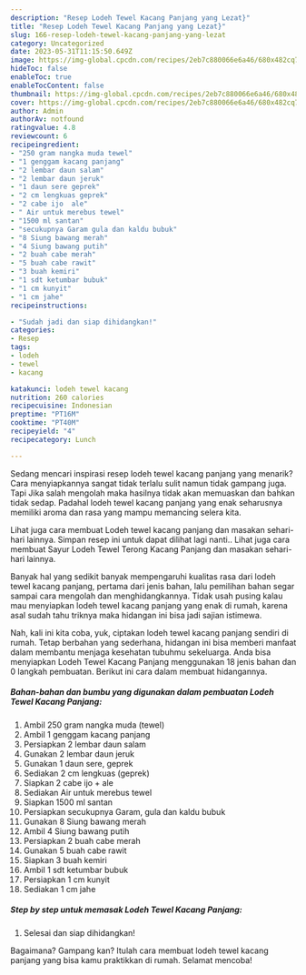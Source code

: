 ```yaml
---
description: "Resep Lodeh Tewel Kacang Panjang yang Lezat}"
title: "Resep Lodeh Tewel Kacang Panjang yang Lezat}"
slug: 166-resep-lodeh-tewel-kacang-panjang-yang-lezat
category: Uncategorized
date: 2023-05-31T11:15:50.649Z
image: https://img-global.cpcdn.com/recipes/2eb7c880066e6a46/680x482cq70/lodeh-tewel-kacang-panjang-foto-resep-utama.jpg
hideToc: false
enableToc: true
enableTocContent: false
thumbnail: https://img-global.cpcdn.com/recipes/2eb7c880066e6a46/680x482cq70/lodeh-tewel-kacang-panjang-foto-resep-utama.jpg
cover: https://img-global.cpcdn.com/recipes/2eb7c880066e6a46/680x482cq70/lodeh-tewel-kacang-panjang-foto-resep-utama.jpg
author: Admin
authorAv: notfound
ratingvalue: 4.8
reviewcount: 6
recipeingredient:
- "250 gram nangka muda tewel"
- "1 genggam kacang panjang"
- "2 lembar daun salam"
- "2 lembar daun jeruk"
- "1 daun sere geprek"
- "2 cm lengkuas geprek"
- "2 cabe ijo  ale"
- " Air untuk merebus tewel"
- "1500 ml santan"
- "secukupnya Garam gula dan kaldu bubuk"
- "8 Siung bawang merah"
- "4 Siung bawang putih"
- "2 buah cabe merah"
- "5 buah cabe rawit"
- "3 buah kemiri"
- "1 sdt ketumbar bubuk"
- "1 cm kunyit"
- "1 cm jahe"
recipeinstructions:

- "Sudah jadi dan siap dihidangkan!"
categories:
- Resep
tags:
- lodeh
- tewel
- kacang

katakunci: lodeh tewel kacang 
nutrition: 260 calories
recipecuisine: Indonesian
preptime: "PT16M"
cooktime: "PT40M"
recipeyield: "4"
recipecategory: Lunch

---
```



Sedang mencari inspirasi resep lodeh tewel kacang panjang yang menarik? Cara menyiapkannya sangat tidak terlalu sulit namun tidak gampang juga. Tapi Jika salah mengolah maka hasilnya tidak akan memuaskan dan bahkan tidak sedap. Padahal lodeh tewel kacang panjang yang enak seharusnya memiliki aroma dan rasa yang mampu memancing selera kita.


Lihat juga cara membuat Lodeh tewel kacang panjang dan masakan sehari-hari lainnya. Simpan resep ini untuk dapat dilihat lagi nanti.. Lihat juga cara membuat Sayur Lodeh Tewel Terong Kacang Panjang dan masakan sehari-hari lainnya.

Banyak hal yang sedikit banyak mempengaruhi kualitas rasa dari lodeh tewel kacang panjang, pertama dari jenis bahan, lalu pemilihan bahan segar sampai cara mengolah dan menghidangkannya. Tidak usah pusing kalau mau menyiapkan lodeh tewel kacang panjang yang enak di rumah, karena asal sudah tahu triknya maka hidangan ini bisa jadi sajian istimewa.


Nah, kali ini kita coba, yuk, ciptakan lodeh tewel kacang panjang sendiri di rumah. Tetap berbahan yang sederhana, hidangan ini bisa memberi manfaat dalam membantu menjaga kesehatan tubuhmu sekeluarga. Anda bisa menyiapkan Lodeh Tewel Kacang Panjang menggunakan 18 jenis bahan dan 0 langkah pembuatan. Berikut ini cara dalam membuat hidangannya.

<!--inarticleads1-->

##### Bahan-bahan dan bumbu yang digunakan dalam pembuatan Lodeh Tewel Kacang Panjang:

1. Ambil 250 gram nangka muda (tewel)
1. Ambil 1 genggam kacang panjang
1. Persiapkan 2 lembar daun salam
1. Gunakan 2 lembar daun jeruk
1. Gunakan 1 daun sere, geprek
1. Sediakan 2 cm lengkuas (geprek)
1. Siapkan 2 cabe ijo + ale
1. Sediakan  Air untuk merebus tewel
1. Siapkan 1500 ml santan
1. Persiapkan secukupnya Garam, gula dan kaldu bubuk
1. Gunakan 8 Siung bawang merah
1. Ambil 4 Siung bawang putih
1. Persiapkan 2 buah cabe merah
1. Gunakan 5 buah cabe rawit
1. Siapkan 3 buah kemiri
1. Ambil 1 sdt ketumbar bubuk
1. Persiapkan 1 cm kunyit
1. Sediakan 1 cm jahe




<!--inarticleads2-->

##### Step by step untuk memasak Lodeh Tewel Kacang Panjang:


1. Selesai dan siap dihidangkan!



Bagaimana? Gampang kan? Itulah cara membuat lodeh tewel kacang panjang yang bisa kamu praktikkan di rumah. Selamat mencoba!
